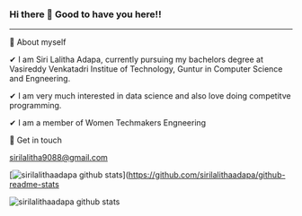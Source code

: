 ###                Hi there 👋 Good to have you here!!
--------------------------------------------------------------------------
 
🌱 About myself

✔ I am Siri Lalitha Adapa, currently pursuing my bachelors degree at Vasireddy Venkatadri Institue of Technology, Guntur in Computer Science and Engneering.

✔ I am very much interested in data science and also love doing competitve programming. 


✔ I am a member of Women Techmakers Engneering 

💬 Get in touch

sirilalitha9088@gmail.com


[![sirilalithaadapa github stats](https://github-readme-stats.vercel.app/api?username=sirilalithaadapa)](https://github.com/sirilalithaadapa/github-readme-stats

![sirilalithaadapa github stats](https://github-readme-stats.vercel.app/api?username=sirilalithaadapa&hide=contribs,prs)

<!--
**sirilalithaadapa/SiriLalithaAdapa** is a ✨ _special_ ✨ repository because its `README.md` (this file) appears on your GitHub profile.











